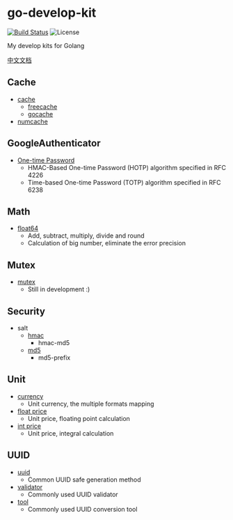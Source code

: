 # go-develop-kit
[![Build Status](https://travis-ci.org/WindomZ/go-develop-kit.svg?branch=master)](https://travis-ci.org/WindomZ/go-develop-kit)
![License](https://img.shields.io/badge/license-MIT-green.svg)

My develop kits for Golang

[中文文档](https://github.com/WindomZ/go-develop-kit/blob/master/README_Ch-zh.md#readme)

## Cache
* [cache](https://github.com/WindomZ/go-develop-kit/tree/master/cache)
    * [freecache](https://github.com/WindomZ/go-develop-kit/tree/master/cache/freecache)
    * [gocache](https://github.com/WindomZ/go-develop-kit/tree/master/cache/gocache)
* [numcache](https://github.com/WindomZ/go-develop-kit/tree/master/cache/numcache)

## GoogleAuthenticator
* [One-time Password](https://github.com/WindomZ/go-develop-kit/tree/master/googleauth/otp)
    * HMAC-Based One-time Password (HOTP) algorithm specified in RFC 4226
    * Time-based One-time Password (TOTP) algorithm specified in RFC 6238

## Math
* [float64](https://github.com/WindomZ/go-develop-kit/blob/master/math/float.go)
    * Add, subtract, multiply, divide and round
    * Calculation of big number, eliminate the error precision

## Mutex
* [mutex](https://github.com/WindomZ/go-develop-kit/blob/master/mutex/mutex.go)
    * Still in development :)

## Security
* salt
    * [hmac](https://github.com/WindomZ/go-develop-kit/blob/master/security/salt/hmac.go)
        * hmac-md5
    * [md5](https://github.com/WindomZ/go-develop-kit/blob/master/security/salt/md5.go)
        * md5-prefix

## Unit
* [currency](https://github.com/WindomZ/go-develop-kit/blob/master/unit/currency.go)
    * Unit currency, the multiple formats mapping
* [float price](https://github.com/WindomZ/go-develop-kit/blob/master/unit/float_price.go)
    * Unit price, floating point calculation
* [int price](https://github.com/WindomZ/go-develop-kit/blob/master/unit/int_price.go)
    * Unit price, integral calculation

## UUID
* [uuid](https://github.com/WindomZ/go-develop-kit/blob/master/uuid/uuid.go)
    * Common UUID safe generation method
* [validator](https://github.com/WindomZ/go-develop-kit/blob/master/uuid/validator.go)
    * Commonly used UUID validator
* [tool](https://github.com/WindomZ/go-develop-kit/blob/master/uuid/tool.go)
    * Commonly used UUID conversion tool

